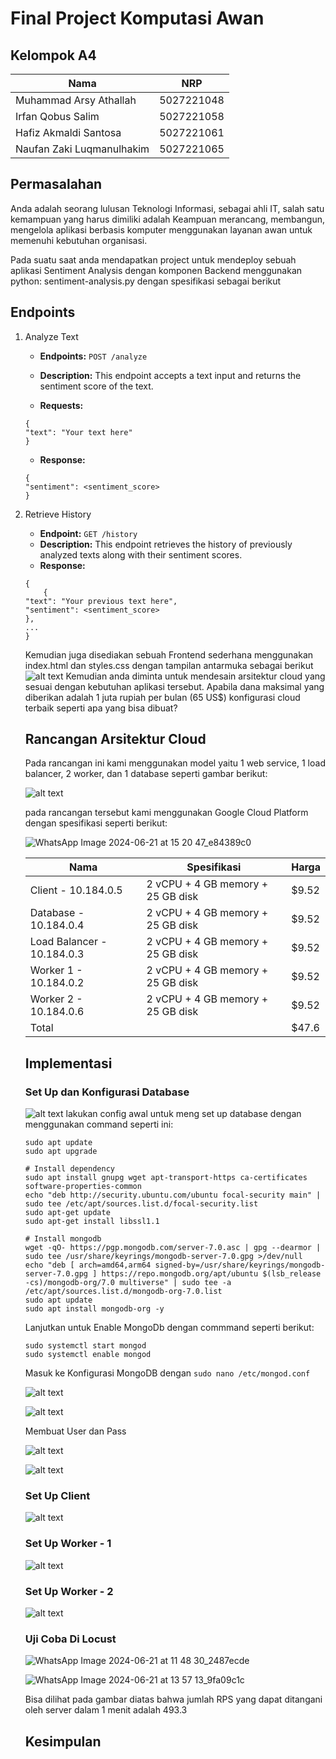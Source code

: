 # Final Project Komputasi Awan

## Kelompok A4

| Nama | NRP |
|-----------------------|--------------|
| Muhammad Arsy Athallah | 5027221048 |
| Irfan Qobus Salim| 5027221058 |
| Hafiz Akmaldi Santosa| 5027221061 |
| Naufan Zaki Luqmanulhakim| 5027221065 |

## Permasalahan

Anda adalah seorang lulusan Teknologi Informasi, sebagai ahli IT, salah satu kemampuan yang harus dimiliki adalah Keampuan merancang, membangun, mengelola aplikasi berbasis komputer menggunakan layanan awan untuk memenuhi kebutuhan organisasi.

Pada suatu saat anda mendapatkan project untuk mendeploy sebuah aplikasi Sentiment Analysis dengan komponen Backend menggunakan python: sentiment-analysis.py dengan spesifikasi sebagai berikut

## Endpoints

1. Analyze Text
    - **Endpoints:** `POST /analyze`
    - **Description:**  This endpoint accepts a text input and returns the sentiment score of the text.

    - **Requests:**
    ~~~
    {
    "text": "Your text here"
    }
    ~~~

    - **Response:**
    ~~~
    {
    "sentiment": <sentiment_score>
    }
    ~~~

2. Retrieve History
    - **Endpoint:** `GET /history`
    - **Description:** This endpoint retrieves the history of previously analyzed texts along with their sentiment scores.
    - **Response:**
    ~~~
    {
        {
   "text": "Your previous text here",
   "sentiment": <sentiment_score>
    }, 
    ...
    }
    ~~~

    Kemudian juga disediakan sebuah Frontend sederhana menggunakan index.html dan styles.css dengan tampilan antarmuka sebagai berikut
    ![alt text](image.png)
    Kemudian anda diminta untuk mendesain arsitektur cloud yang sesuai dengan kebutuhan aplikasi tersebut. Apabila dana maksimal yang diberikan adalah 1 juta rupiah per bulan (65 US$) konfigurasi cloud terbaik seperti apa yang bisa dibuat?

    ## Rancangan Arsitektur Cloud

    Pada rancangan ini kami menggunakan model yaitu 1 web service, 1 load balancer, 2 worker, dan 1 database seperti gambar berikut:
   
    ![alt text](image-1.png)

    pada rancangan tersebut kami menggunakan Google Cloud Platform dengan spesifikasi seperti berikut:

   ![WhatsApp Image 2024-06-21 at 15 20 47_e84389c0](https://github.com/NaufanZaki/FP-TKA-A04/assets/128389289/c1de1180-f676-416c-8d4a-00ba117ac7ba)


    | Nama | Spesifikasi | Harga |
    |-----------------------|--------------| --------- |
    | Client - 10.184.0.5 | 2 vCPU + 4 GB memory + 25 GB disk | $9.52 |
    | Database - 10.184.0.4 | 2 vCPU + 4 GB memory + 25 GB disk | $9.52 |
    | Load Balancer - 10.184.0.3| 2 vCPU + 4 GB memory + 25 GB disk |  $9.52 |
    | Worker 1 - 10.184.0.2 | 2 vCPU + 4 GB memory + 25 GB disk | $9.52 |
    | Worker 2 - 10.184.0.6 | 2 vCPU + 4 GB memory + 25 GB disk | $9.52 |
    |Total | | $47.6 |

    ## Implementasi

    ### Set Up dan Konfigurasi Database
    
    ![alt text](<WhatsApp Image 2024-06-20 at 23.16.36_199de0f0.jpg>)
    lakukan config awal untuk meng set up database dengan menggunakan command seperti ini:
    ~~~
    sudo apt update
    sudo apt upgrade

    # Install dependency
    sudo apt install gnupg wget apt-transport-https ca-certificates software-properties-common
    echo "deb http://security.ubuntu.com/ubuntu focal-security main" | sudo tee /etc/apt/sources.list.d/focal-security.list
    sudo apt-get update
    sudo apt-get install libssl1.1

    # Install mongodb
    wget -qO- https://pgp.mongodb.com/server-7.0.asc | gpg --dearmor | sudo tee /usr/share/keyrings/mongodb-server-7.0.gpg >/dev/null
    echo "deb [ arch=amd64,arm64 signed-by=/usr/share/keyrings/mongodb-server-7.0.gpg ] https://repo.mongodb.org/apt/ubuntu $(lsb_release -cs)/mongodb-org/7.0 multiverse" | sudo tee -a         /etc/apt/sources.list.d/mongodb-org-7.0.list
    sudo apt update
    sudo apt install mongodb-org -y
    ~~~

    Lanjutkan untuk Enable MongoDb dengan commmand seperti berikut:
    ~~~
    sudo systemctl start mongod
    sudo systemctl enable mongod
    ~~~

    Masuk ke Konfigurasi MongoDB dengan `sudo nano /etc/mongod.conf`

    ![alt text](<WhatsApp Image 2024-06-20 at 23.17.34_dcb5e892.jpg>)

    ![alt text](<WhatsApp Image 2024-06-20 at 23.30.53_7d6e15c2.jpg>)

    Membuat User dan Pass

    ![alt text](<WhatsApp Image 2024-06-20 at 23.41.06_20ae04c5.jpg>)

    ![alt text](<WhatsApp Image 2024-06-20 at 23.42.42_5ab5e758.jpg>)

    ### Set Up Client

    ![alt text](<WhatsApp Image 2024-06-21 at 00.03.20_42fecd6e.jpg>)

    ### Set Up Worker - 1

    ![alt text](<WhatsApp Image 2024-06-21 at 00.28.33_19c8f695.jpg>)

    ### Set Up Worker - 2

    ![alt text](<WhatsApp Image 2024-06-21 at 01.14.04_f590653b.jpg>)

   ### Uji Coba Di Locust

   ![WhatsApp Image 2024-06-21 at 11 48 30_2487ecde](https://github.com/NaufanZaki/FP-TKA-A04/assets/128389289/85f45716-1197-4764-83b5-24ac303c0a1c)

   ![WhatsApp Image 2024-06-21 at 13 57 13_9fa09c1c](https://github.com/NaufanZaki/FP-TKA-A04/assets/128389289/a9febdd8-244d-4fe7-9a16-daec6a5eca3d)

   Bisa dilihat pada gambar diatas bahwa jumlah RPS yang dapat ditangani oleh server dalam 1 menit adalah 493.3

   


   ## Kesimpulan


    


    





    
